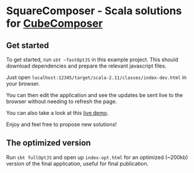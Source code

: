 # SquareComposer - Scala solutions for [CubeComposer](http://david-peter.de/cube-composer) 

## Get started

To get started, run `sbt ~fastOptJS` in this example project.
This should download dependencies and prepare the relevant javascript files.

Just open `localhost:12345/target/scala-2.11/classes/index-dev.html` in your browser.

You can then edit the application and see the updates be sent live to the browser
without needing to refresh the page.

You can also take a look at this [live demo](http://purecore.ro/square-composer.html).

Enjoy and feel free to propose new solutions!

## The optimized version

Run `sbt fullOptJS` and open up `index-opt.html` for an optimized (~200kb) version
of the final application, useful for final publication.
